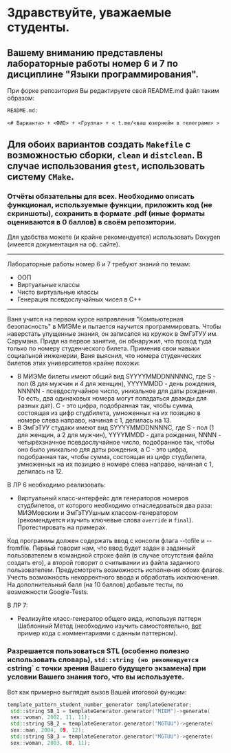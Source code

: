 # Здравствуйте, уважаемые студенты. 
## Вашему вниманию представлены лабораторные работы номер 6 и 7 по дисциплине "Языки программирования".

При форке репозитория Вы редактируете свой README.md файл таким образом:

```Markdown
README.md:

<# Варианта> + <ФИО> + <Группа> + < t.me/<ваш юзернейм в телеграме> >
```
## Для обоих вариантов создать `Makefile` с возможностью сборки, `clean` и `distclean`. В случае использования `gtest`, использовать систему `CMake`. 
### Отчёты обязательны для всех. Необходимо описать функционал, используемые функции, приложить код (не скриншоты), сохранить в формате .pdf (иные форматы оцениваются в 0 баллов) в своём репозитории. 
Для удобства можете (и крайне рекомендуется) использовать Doxygen (имеется документация на оф. сайте).

---
Лабораторные работы номер 6 и 7 требуют знаний по темам: 
- ООП
- Виртуальные классы
- Чисто виртуальные классы 
- Генерация псевдослучайных чисел в C++


--- 

Ваня учится на первом курсе направления "Компьютерная безопасность" в МИЭМе и пытается научится программировать. Чтобы наверстать упущенные знания, он записался на кружок в ЭмГэТУУ им. Сарумана. Придя на первое занятие, он обнаружил, что проход туда только по номеру студенческого билета. Применив свои навыки социальной инженерии, Ваня выяснил, что номера студенческих билетов этих университетов крайне похожи:
- В МИЭМе билеты имеют общий вид SYYYYMMDDNNNNNC, где S - пол (8 для мужчин и 4 для женщин), YYYYMMDD - день рождения, NNNNN - псевдослучайное число, уникальное для даты рождения. То есть, два одинаковых номера могут попадаться дважды для разных дат). C - это цифра, подобранная так, чтобы сумма, состоящая из цифр студбилета, умноженных на их позицию в номере слева направо, начиная с 1, делилась на 13.
 - В ЭмГэТУУ студаки имеют вид SYYYYMMDDNNNNC, где S - пол (1 для женщин, а 2 для мужчин), YYYYMMDD - дата рождения, NNNN - четырёхзначное псевдослучайное число, подобранное так, чтобы оно было уникально для даты рождения, а C - это цифра, подобранная так, чтобы сумма, состоящая из цифр студбилета, умноженных на их позицию в номере слева направо, начиная с 1, делилась на 12.
 
 В ЛР 6 необходимо реализовать:

 - Виртуальный класс-интерфейс для генераторов номеров студбилетов, от которого необходимо отнаследоваться два раза: МИЭМовским и ЭмГэТУУшным классом-генератором (рекомендуется изучить ключевые слова `override` и `final`). Протестировать на примерах. 
 
Код программы должен содержать ввод с консоли флага --tofile и --fromfile. Первый говорит нам, что ввод будет задан в заданный пользователем в командной строке файл (в случае отсутствия файла создать его), а второй говорит о считывании из файла заданного пользователем. Предусмотреть возможность исполнения обоих флагов. Учесть возможность некорректного ввода и обработать исклюючения. На дополнительный балл (на 10 баллов) добавьте тесты, по возможности Google-Tests.
 
В ЛР 7:
 - Реализуйте класс-генератор общего вида, используя паттерн Шаблонный Метод (необходимо изучить самостоятельно, [вот](https://pastebin.com/9DUVRaxm) пример кода с комментариями с данным паттерном).
 
 ### Разрешается пользоваться STL (особенно полезно использовать словарь), `std::string (но рекомендуется `cstring` с точки зрения Вашего будущего экзамена) при условии Вашего знания того, что вы используете.
 
 
Вот как примерно выглядит вызов Вашей итоговой функции:

```C++
template_pattern_student_number_generator templateGenerator;
 std::string SB_1 = templateGenerator.generator("MIEM")->generate(
 sex::woman, 2002, 11, 11);
 std::string SB_2 = templateGenerator.generator("MGTUU")->generate(
 sex::man, 2004, 09, 12);
 std::string SB_3 = templateGenerator.generator("MGTUU")->generate(
 sex::woman, 2003, 08, 11);
 ```
 
 
